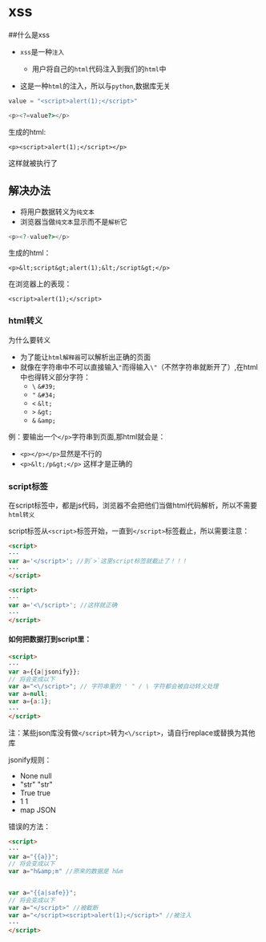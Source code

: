 # xss

##什么是xss

* `xss`是一种`注入`
    * 用户将自己的`html`代码注入到我们的`html`中


* 这是一种`html`的注入，所以与`python`,数据库无关

```python
value = "<script>alert(1);</script>"
```

```php
<p><?=value?></p>
```
生成的html:
```text
<p><script>alert(1);</script></p>
```

这样就被执行了




## 解决办法

* 将用户数据转义为`纯文本`
* 浏览器当做`纯文本`显示而不是`解析`它

```php
<p><?-value?></p>
```

生成的html：

```text
<p>&lt;script&gt;alert(1);&lt;/script&gt;</p>
```

在浏览器上的表现：

```text
<script>alert(1);</script>
```




### html转义

为什么要转义

* 为了能让`html解释器`可以解析出正确的页面
* 就像在字符串中不可以直接输入`"`而得输入`\"`（不然字符串就断开了）,在html中也得转义部分字符：
    * `\` `&#39;`
    * `"` `&#34;`
    * `<` `&lt;`
    * `>` `&gt;`
    * `&` `&amp;`


例：要输出一个`</p>`字符串到页面,那html就会是：

* `<p></p></p>`显然是不行的
* `<p>&lt;/p&gt;</p>` 这样才是正确的




### script标签

在script标签中，都是js代码，浏览器不会把他们当做html代码解析，所以不需要`html转义`

script标签从`<script>`标签开始，一直到`</script>`标签截止，所以需要注意：


```html
<script>
···
var a='</script>'; //到`>`这里script标签就截止了！！！
···
</script>
```




```html
<script>
···
var a='<\/script>'; //这样就正确
···
</script>
```


#### 如何把数据打到script里：

```html
<script>
···
var a={{a|jsonify}};
// 将会变成以下
var a="<\/script>"; // 字符串里的 ' " / \ 字符都会被自动转义处理
var a=null;
var a={a:1};
···
</script>
```

   注：某些json库没有做`</script>`转为`<\/script>`，请自行replace或替换为其他库

jsonify规则：

* None    null
* "str"   "str"
* True    true
* 1       1
* map     JSON


错误的方法：

```html
<script>
···
var a="{{a}}";
// 将会变成以下
var a="h&amp;m" //原来的数据是 h&m


var a="{{a|safe}}";
// 将会变成以下
var a="</script>" //被截断
var a="</script><script>alert(1);</script>" //被注入
···
</script>
```
